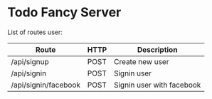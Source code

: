 # Todo Fancy Server

List of routes user:

| Route | HTTP | Description |
|-------|------|-------------|
| /api/signup | POST | Create new user |
| /api/signin | POST | Signin user |
| /api/signin/facebook | POST | Signin user with facebook |